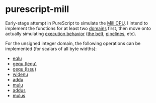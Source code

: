 # purescript-mill

Early-stage attempt in PureScript to simulate the [Mill CPU][mill-home]. I intend to implement the functions for at least two [domains][domains] first, then move onto actually simulating [execution behavior][model] ([the belt][belt], [pipelines][pipelines], etc).

[mill-home]: http://millcomputing.com/
[domains]: http://millcomputing.com/wiki/Domains
[model]: http://millcomputing.com/topic/introduction-to-the-mill-cpu-programming-model-2/
[belt]: http://millcomputing.com/wiki/Belt
[pipelines]: http://millcomputing.com/wiki/Pipeline

For the unsigned integer domain, the following operations can be implemented (for scalars of all byte widths):

* [eqlu](http://millcomputing.com/wiki/Instruction_Set/eqlu)
* [gequ (lequ)](http://millcomputing.com/wiki/Instruction_Set/gequ)
* [gequ (lssu)](http://millcomputing.com/wiki/Instruction_Set/gtru)
* [widenu](http://millcomputing.com/wiki/Instruction_Set/widenu)
* [addu](http://millcomputing.com/wiki/Instruction_Set/addu)
* [mulu](http://millcomputing.com/wiki/Instruction_Set/mulu)
* [addus](http://millcomputing.com/wiki/Instruction_Set/addus)
* [mulus](http://millcomputing.com/wiki/Instruction_Set/mulus)
